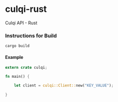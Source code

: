# culqi-rust
Culqi API - Rust

### Instructions for Build

```bash
cargo build
```

#### Example

```rust
extern crate culqi;

fn main() {

    let client = culqi::Client::new("KEY_VALUE");
    
}
```
